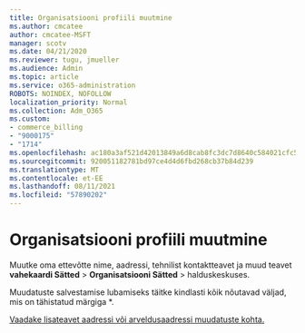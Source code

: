```yaml
---
title: Organisatsiooni profiili muutmine
ms.author: cmcatee
author: cmcatee-MSFT
manager: scotv
ms.date: 04/21/2020
ms.reviewer: tugu, jmueller
ms.audience: Admin
ms.topic: article
ms.service: o365-administration
ROBOTS: NOINDEX, NOFOLLOW
localization_priority: Normal
ms.collection: Adm_O365
ms.custom:
- commerce_billing
- "9000175"
- "1714"
ms.openlocfilehash: ac180a3af521d42013849a6d8cab8fc3dc7d8640c584021cfc5618a688f73b59
ms.sourcegitcommit: 920051182781bd97ce4d4d6fbd268cb37b84d239
ms.translationtype: MT
ms.contentlocale: et-EE
ms.lasthandoff: 08/11/2021
ms.locfileid: "57890202"
---
```

# <a name="change-organization-profile"></a>Organisatsiooni profiili muutmine

Muutke oma ettevõtte nime, aadressi, tehnilist kontaktteavet ja muud teavet **vahekaardi Sätted**  >  **Organisatsiooni Sätted**  >  [](https://admin.microsoft.com/AdminPortal/Home#/Settings/OrganizationProfile/:/Settings/L1/OrganizationInformation) halduskeskuses.

Muudatuste salvestamise lubamiseks täitke kindlasti kõik nõutavad väljad, mis on tähistatud märgiga *.

[Vaadake lisateavet aadressi või arveldusaadressi muudatuste kohta.](https://docs.microsoft.com/microsoft-365/admin/manage/change-address-contact-and-more)

